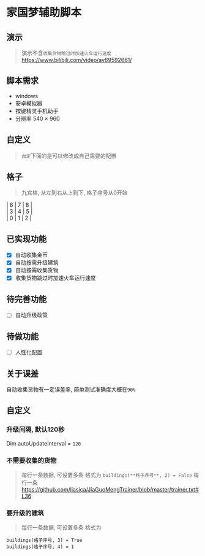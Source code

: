 # 家国梦辅助脚本

## 演示
> 演示不含`收集货物跳过时加速火车运行速度`
https://www.bilibili.com/video/av69592661/

## 脚本需求
- windows
- 安卓模拟器
- 按键精灵手机助手
- 分辨率 540 × 960

## 自定义
> `自定`下面的是可以修改成自己需要的配置

## 格子

> 九宫格, 从左到右从上到下, 格子序号从0开始

| 6 | 7 | 8 |  
| 3 | 4 | 5 |  
| 0 | 1 | 2 |  

## 已实现功能
- [x] 自动收集金币
- [x] 自动按需升级建筑
- [x] 自动按需收集货物
- [x] 收集货物跳过时加速火车运行速度

## 待完善功能
- [ ] 自动升级政策

## 待做功能
- [ ] 人性化配置

## 关于误差
自动收集货物有一定误差率, 简单测试准确度大概在`90%`

## 自定义

### 升级间隔, 默认120秒
Dim autoUpdateInterval = `120`

### 不需要收集的货物
> 每行一条数据, 可设置多条
格式为 `buildings(**格子序号**, 2) = False` 每行一条
https://github.com/liasica/JiaGuoMengTrainer/blob/master/trainer.txt#L36

### 要升级的建筑
> 每行一条数据, 可设置多条
格式为
```
buildings(格子序号, 3) = True
buildings(格子序号, 4) = 1
```
